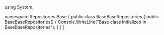 using System;

namespace Repositories.Base
{
    public class BaseBaseRepositories
    {
        public BaseBaseRepositories()
        {
            Console.WriteLine("Base class initialized in BaseBaseRepositories");
        }
    }
}